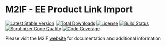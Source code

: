 # M2IF - EE Product Link Import

[![Latest Stable Version](https://img.shields.io/packagist/v/techdivision/import-product-link-ee.svg?style=flat-square)](https://packagist.org/packages/techdivision/import-product-link-ee) 
 [![Total Downloads](https://img.shields.io/packagist/dt/techdivision/import-product-link-ee.svg?style=flat-square)](https://packagist.org/packages/techdivision/import-product-link-ee)
 [![License](https://img.shields.io/packagist/l/techdivision/import-product-link-ee.svg?style=flat-square)](https://packagist.org/packages/techdivision/import-product-link-ee)
 [![Build Status](https://img.shields.io/travis/techdivision/import-product-link-ee/master.svg?style=flat-square)](http://travis-ci.org/techdivision/import-product-link-ee)
 [![Scrutinizer Code Quality](https://img.shields.io/scrutinizer/g/techdivision/import-product-link-ee/master.svg?style=flat-square)](https://scrutinizer-ci.com/g/techdivision/import-product-link-ee/?branch=master) [![Code Coverage](https://img.shields.io/scrutinizer/coverage/g/techdivision/import-product-link-ee/master.svg?style=flat-square)](https://scrutinizer-ci.com/g/techdivision/import-product-link-ee/?branch=master)

Please visit the M2IF [website](https://m2if.com) for documentation and additional information
